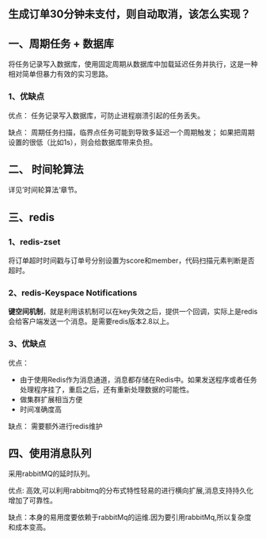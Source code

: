 ## 生成订单30分钟未支付，则自动取消，该怎么实现？

## 一、周期任务 + 数据库
将任务记录写入数据库，使用固定周期从数据库中加载延迟任务并执行，这是一种相对简单但暴力有效的实习思路。

### 1、优缺点
优点：
任务记录写入数据库，可防止进程崩溃引起的任务丢失。

缺点：
周期任务扫描，临界点任务可能到导致多延迟一个周期触发；
如果把周期设置的很低（比如1s），则会给数据库带来负担。

## 二、 时间轮算法

详见’时间轮算法‘章节。

## 三、redis
### 1、redis-zset
将订单超时时间戳与订单号分别设置为score和member，代码扫描元素判断是否超时。

### 2、redis-Keyspace Notifications
**键空间机制**，就是利用该机制可以在key失效之后，提供一个回调，实际上是redis会给客户端发送一个消息。是需要redis版本2.8以上。

### 3、优缺点

优点：

- 由于使用Redis作为消息通道，消息都存储在Redis中。如果发送程序或者任务处理程序挂了，重启之后，还有重新处理数据的可能性。
- 做集群扩展相当方便
- 时间准确度高

缺点：
需要额外进行redis维护

## 四、使用消息队列
采用rabbitMQ的延时队列。

优点: 高效,可以利用rabbitmq的分布式特性轻易的进行横向扩展,消息支持持久化增加了可靠性。

缺点：本身的易用度要依赖于rabbitMq的运维.因为要引用rabbitMq,所以复杂度和成本变高。

 